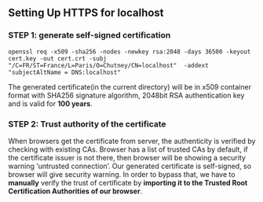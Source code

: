 <!--
  ~ SPDX-FileCopyrightText: 2017-2024 Enedis
  ~
  ~ SPDX-License-Identifier: Apache-2.0
  ~
  -->

## Setting Up HTTPS for localhost
### STEP 1: generate self-signed certification
```SHELL
openssl req -x509 -sha256 -nodes -newkey rsa:2048 -days 36500 -keyout cert.key -out cert.crt -subj "/C=FR/ST=France/L=Paris/O=Chutney/CN=localhost"  -addext "subjectAltName = DNS:localhost"
```
The generated certificate(in the current directory) will be in x509 container format with SHA256 signature algorithm, 2048bit RSA authentication key and is valid for **100 years**.
### STEP 2: Trust authority of the certificate
When browsers get the certificate from server, the authenticity is verified by checking with existing CAs.
Browser has a list of trusted CAs by default, if the certificate issuer is not there, then browser will be showing a security warning ‘untrusted connection’.
Our generated certificate is self-signed, so browser will give security warning. In order to bypass that, we have to **manually** verify the trust of certificate by **importing it to the Trusted Root Certification Authorities of our browser**.

